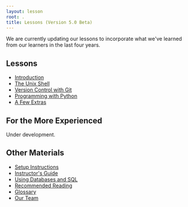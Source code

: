 ```yaml
---
layout: lesson
root: .
title: Lessons (Version 5.0 Beta)
---
```

We are currently updating our lessons
to incorporate what we've learned from our learners
in the last four years.

## Lessons

*   [Introduction](intro.html)
*   [The Unix Shell](novice/shell/index.html)
*   [Version Control with Git](novice/git/index.html)
*   [Programming with Python](novice/python/index.html)
*   [A Few Extras](novice/extras/index.html)

## For the More Experienced

Under development.

## Other Materials

*   [Setup Instructions](setup.html)
*   [Instructor's Guide](novice/teaching/index.html)
*   [Using Databases and SQL](novice/sql/index.html)
*   [Recommended Reading](bib.html)
*   [Glossary](gloss.html)
*   [Our Team](team.html)
